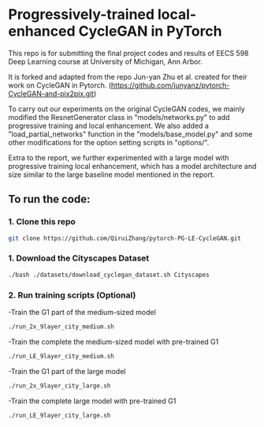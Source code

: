# Progressively-trained local-enhanced CycleGAN in PyTorch

This repo is for submitting the final project codes and results of EECS 598 Deep Learning course at University of Michigan, Ann Arbor.

It is forked and adapted from the repo Jun-yan Zhu et al. created for their work on CycleGAN in Pytorch. (https://github.com/junyanz/pytorch-CycleGAN-and-pix2pix.git) 

To carry out our experiments on the original CycleGAN codes, we mainly modified the ResnetGenerator class in "models/networks.py" to add progressive training and local enhancement. We also added a "load_partial_networks" function in the "models/base_model.py" and some other modifications for the option setting scripts in "options/". 

Extra to the report, we further experimented with a large model with progressive training local enhancement, which has a model architecture and size similar to the large baseline model mentioned in the report.

## To run the code: 
### 1. Clone this repo
```bash
git clone https://github.com/QiruiZhang/pytorch-PG-LE-CycleGAN.git
```

### 1. Download the Cityscapes Dataset
```bash
./bash ./datasets/download_cyclegan_dataset.sh Cityscapes
```

### 2. Run training scripts (Optional)
-Train the G1 part of the medium-sized model 
```bash
./run_2x_9layer_city_medium.sh
```
-Train the complete the medium-sized model with pre-trained G1
```bash
./run_LE_9layer_city_medium.sh
```

-Train the G1 part of the large model 
```bash
./run_2x_9layer_city_large.sh
```
-Train the complete large model with pre-trained G1
```bash
./run_LE_9layer_city_large.sh
```
